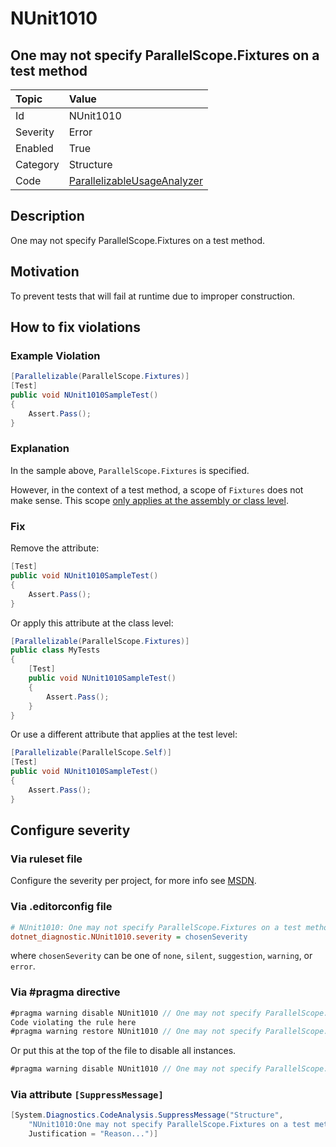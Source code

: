 # NUnit1010

## One may not specify ParallelScope.Fixtures on a test method

| Topic    | Value
| :--      | :--
| Id       | NUnit1010
| Severity | Error
| Enabled  | True
| Category | Structure
| Code     | [ParallelizableUsageAnalyzer](https://github.com/nunit/nunit.analyzers/blob/master/src/nunit.analyzers.common/ParallelizableUsage/ParallelizableUsageAnalyzer.cs)

## Description

One may not specify ParallelScope.Fixtures on a test method.

## Motivation

To prevent tests that will fail at runtime due to improper construction.

## How to fix violations

### Example Violation

```csharp
[Parallelizable(ParallelScope.Fixtures)]
[Test]
public void NUnit1010SampleTest()
{
    Assert.Pass();
}
```

### Explanation

In the sample above, `ParallelScope.Fixtures` is specified.

However, in the context of a test method, a scope of `Fixtures` does not make sense. This scope [only applies at the assembly or class level](https://github.com/nunit/docs/wiki/Parallelizable-Attribute).

### Fix

Remove the attribute:

```csharp
[Test]
public void NUnit1010SampleTest()
{
    Assert.Pass();
}
```

Or apply this attribute at the class level:

```csharp
[Parallelizable(ParallelScope.Fixtures)]
public class MyTests
{
    [Test]
    public void NUnit1010SampleTest()
    {
        Assert.Pass();
    }
}
```

Or use a different attribute that applies at the test level:

```csharp
[Parallelizable(ParallelScope.Self)]
[Test]
public void NUnit1010SampleTest()
{
    Assert.Pass();
}
```

<!-- start generated config severity -->
## Configure severity

### Via ruleset file

Configure the severity per project, for more info see [MSDN](https://msdn.microsoft.com/en-us/library/dd264949.aspx).

### Via .editorconfig file

```ini
# NUnit1010: One may not specify ParallelScope.Fixtures on a test method
dotnet_diagnostic.NUnit1010.severity = chosenSeverity
```

where `chosenSeverity` can be one of `none`, `silent`, `suggestion`, `warning`, or `error`.

### Via #pragma directive

```csharp
#pragma warning disable NUnit1010 // One may not specify ParallelScope.Fixtures on a test method
Code violating the rule here
#pragma warning restore NUnit1010 // One may not specify ParallelScope.Fixtures on a test method
```

Or put this at the top of the file to disable all instances.

```csharp
#pragma warning disable NUnit1010 // One may not specify ParallelScope.Fixtures on a test method
```

### Via attribute `[SuppressMessage]`

```csharp
[System.Diagnostics.CodeAnalysis.SuppressMessage("Structure",
    "NUnit1010:One may not specify ParallelScope.Fixtures on a test method",
    Justification = "Reason...")]
```
<!-- end generated config severity -->
